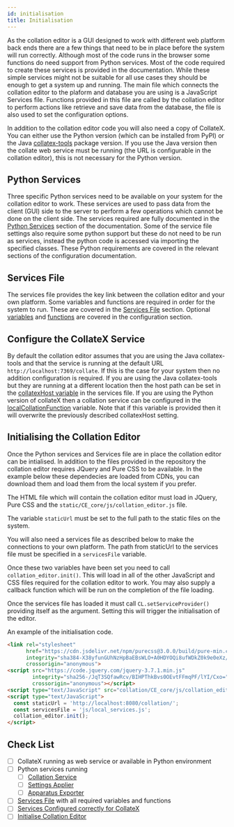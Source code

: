 ```yaml
---
id: initialisation
title: Initialisation
---
```


As the collation editor is a GUI designed to work with different web platform back ends there are a few things that need
to be in place before the system will run correctly. Although most of the code runs in the browser some functions do need
support from Python services. Most of the code required to create these services is provided in the documentation. While
these simple services might not be suitable for all use cases they should be enough to get a system up and running. The
main file which connects the collation editor to the plaform and database you are using is a JavaScript Services file.
Functions provided in this file are called by the collation editor to perform actions like retrieve and save data from
the database, the file is also used to set the configuration options.

In addition to the collation editor code you will also need a copy of CollateX. You can either use the Python version
(which can be installed from PyPI) or the Java [collatex-tools](https://collatex.net/download/) package version. If you
use the Java version then the collate web service must be running (the URL is configurable in the collation editor),
this is not necessary for the Python version.

## Python Services

Three specific Python services need to be available on your system for the collation editor to work. These services are
used to pass data from the client (GUI) side to the server to perform a few operations which cannot be done on the client
side. The services required are fully documented in the [Python Services](python-services.md) section of the documentation.
Some of the service file settings also require some python support but these do not need to be run as services, instead
the python code is accessed via importing the specified classes. These Python requirements are covered in the relevant
sections of the configuration documentation.

## Services File

The services file provides the key link between the collation editor and your own platform. Some variables and functions
are required in order for the system to run. These are covered in the [Services File](services-file.md) section. Optional
[variables](optional-variables.md) and [functions](optional-functions.md) are covered in the configuration section.

## Configure the CollateX Service

By default the collation editor assumes that you are using the Java collatex-tools and that the service is running at
the default URL `http://localhost:7369/collate`. If this is the case for your system then no addition configuration
is required. If you are using the Java collatex-tools but they are running at a different location then the host path
can be set in the [collatexHost variable](services_file/optional-variables.html#collatexhost) in the services file. If you are using the
Python version of collateX then a collation service can be configured in the
[localCollationFunction](services_file/optional-variables.html#localcollationfunction) variable. Note that if this variable
is provided then it will overwrite the previously described collatexHost setting.

## Initialising the Collation Editor

Once the Python services and Services file are in place the collation editor can be intialised. In addition to the files
provided in the repository the collation editor requires JQuery and Pure CSS to be available. In the example below these
dependecies are loaded from CDNs, you can download them and load them from the local system if you prefer.

The HTML file which will contain the collation editor must load in JQuery, Pure CSS and the
```static/CE_core/js/collation_editor.js``` file.

The variable ```staticUrl``` must be set to the full path to the static files on the system.

You will also need a services file as described below to make the connections to your own platform. The path from
staticUrl to the services file must be specified in a ```servicesFile``` variable.

Once these two variables have been set you need to call ```collation_editor.init()```. This will load in all of the
other JavaScript and CSS files required for the collation editor to work. You may also supply a callback function which
will be run on the completion of the file loading.

Once the services file has loaded it must call ```CL.setServiceProvider()``` providing itself as the argument. Setting
this will trigger the initialisation of the editor.

An example of the initialisation code.

```html
<link rel="stylesheet" 
      href="https://cdn.jsdelivr.net/npm/purecss@3.0.0/build/pure-min.css" 
      integrity="sha384-X38yfunGUhNzHpBaEBsWLO+A0HDYOQi8ufWDkZ0k9e0eXz/tH3II7uKZ9msv++Ls"
      crossorigin="anonymous">
<script src="https://code.jquery.com/jquery-3.7.1.min.js"
        integrity="sha256-/JqT3SQfawRcv/BIHPThkBvs0OEvtFFmqPF/lYI/Cxo="
        crossorigin="anonymous"></script>
<script type="text/JavaScript" src="collation/CE_core/js/collation_editor.js"></script>
<script type="text/JavaScript">
  const staticUrl = 'http://localhost:8080/collation/';
  const servicesFile = 'js/local_services.js';
  collation_editor.init();
</script>
```

## Check List

+ [ ] CollateX running as web service or available in Python environment
+ [ ] Python services running
  + [ ] [Collation Service](python-services.html#collation-service)
  + [ ] [Settings Applier](python-services.html#settings-applier)
  + [ ] [Apparatus Exporter](python-services.html#apparatus-exporter)
+ [ ] [Services File](services-file.md) with all required variables and functions
+ [ ] [Services Configured correctly for CollateX](#configure-the-collatex-service)
+ [ ] [Initialise Collation Editor](#initialising-the-collation-editor)
